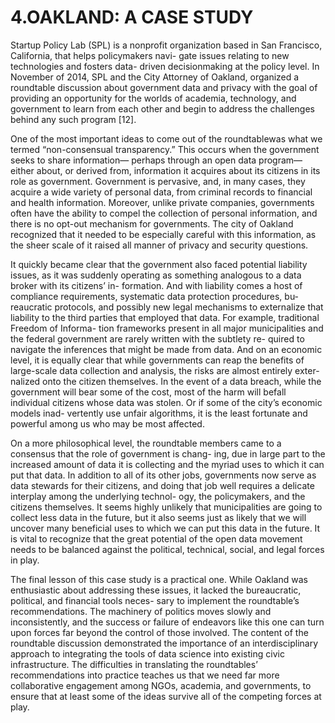 # 4.OAKLAND: A CASE STUDYStartup Policy Lab (SPL) is a nonprofit organization based in San Francisco, California, that helps policymakers navi- gate issues relating to new technologies and fosters data- driven decisionmaking at the policy level. In November of 2014, SPL and the City Attorney of Oakland, organized a roundtable discussion about government data and privacy with the goal of providing an opportunity for the worlds of academia, technology, and government to learn from each other and begin to address the challenges behind any such program [12].One of the most important ideas to come out of the roundtablewas what we termed “non-consensual transparency.” This occurs when the government seeks to share information— perhaps through an open data program—either about, or derived from, information it acquires about its citizens in its role as government. Government is pervasive, and, in many cases, they acquire a wide variety of personal data, from criminal records to financial and health information. Moreover, unlike private companies, governments often have the ability to compel the collection of personal information, and there is no opt-out mechanism for governments. The city of Oakland recognized that it needed to be especially careful with this information, as the sheer scale of it raised all manner of privacy and security questions.It quickly became clear that the government also faced potential liability issues, as it was suddenly operating as something analogous to a data broker with its citizens’ in- formation. And with liability comes a host of compliance requirements, systematic data protection procedures, bu- reaucratic protocols, and possibly new legal mechanisms to externalize that liability to the third parties that employed that data. For example, traditional Freedom of Informa- tion frameworks present in all major municipalities and the federal government are rarely written with the subtlety re- quired to navigate the inferences that might be made from data. And on an economic level, it is equally clear that while governments can reap the benefits of large-scale data collection and analysis, the risks are almost entirely exter- nalized onto the citizen themselves. In the event of a data breach, while the government will bear some of the cost, most of the harm will befall individual citizens whose data was stolen. Or if some of the city’s economic models inad- vertently use unfair algorithms, it is the least fortunate and powerful among us who may be most affected.On a more philosophical level, the roundtable members came to a consensus that the role of government is chang- ing, due in large part to the increased amount of data it is collecting and the myriad uses to which it can put that data. In addition to all of its other jobs, governments now serve as data stewards for their citizens, and doing that job well requires a delicate interplay among the underlying technol- ogy, the policymakers, and the citizens themselves. It seems highly unlikely that municipalities are going to collect less data in the future, but it also seems just as likely that we will uncover many beneficial uses to which we can put this data in the future. It is vital to recognize that the great potential of the open data movement needs to be balanced against the political, technical, social, and legal forces in play.The final lesson of this case study is a practical one. While Oakland was enthusiastic about addressing these issues, it lacked the bureaucratic, political, and financial tools neces- sary to implement the roundtable’s recommendations. The machinery of politics moves slowly and inconsistently, and the success or failure of endeavors like this one can turn upon forces far beyond the control of those involved. The content of the roundtable discussion demonstrated the importance of an interdisciplinary approach to integrating the tools of data science into existing civic infrastructure. The difficulties in translating the roundtables’ recommendations into practice teaches us that we need far more collaborative engagement among NGOs, academia, and governments, to ensure that at least some of the ideas survive all of the competing forces at play.